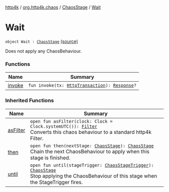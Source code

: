 [http4k](../../../index.md) / [org.http4k.chaos](../../index.md) / [ChaosStage](../index.md) / [Wait](./index.md)

# Wait

`object Wait : `[`ChaosStage`](../index.md) [(source)](https://github.com/http4k/http4k/blob/master/http4k-testing-chaos/src/main/kotlin/org/http4k/chaos/ChaosStage.kt#L35)

Does not apply any ChaosBehaviour.

### Functions

| Name | Summary |
|---|---|
| [invoke](invoke.md) | `fun invoke(tx: `[`HttpTransaction`](../../../org.http4k.core/-http-transaction/index.md)`): `[`Response`](../../../org.http4k.core/-response/index.md)`?` |

### Inherited Functions

| Name | Summary |
|---|---|
| [asFilter](../as-filter.md) | `open fun asFilter(clock: Clock = Clock.systemUTC()): `[`Filter`](../../../org.http4k.core/-filter/index.md)<br>Converts this chaos behaviour to a standard http4k Filter. |
| [then](../then.md) | `open fun then(nextStage: `[`ChaosStage`](../index.md)`): `[`ChaosStage`](../index.md)<br>Chain the next ChaosBehaviour to apply when this stage is finished. |
| [until](../until.md) | `open fun until(stageTrigger: `[`ChaosStageTrigger`](../../-chaos-stage-trigger.md)`): `[`ChaosStage`](../index.md)<br>Stop applying the ChaosBehaviour of this stage when the StageTrigger fires. |
